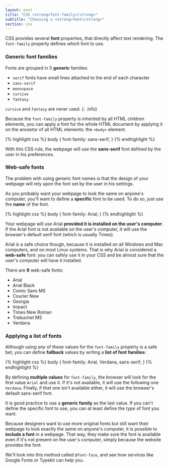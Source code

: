 ```yaml
---
layout: post
title: "CSS <strong>font-family</strong>"
subtitle: "Choosing a <strong>font</strong>"
section: css
---
```


CSS provides several **font** properties, that directly affect text rendering. The `font-family` property defines _which_ font to use.

### Generic font families

Fonts are grouped in 5 **generic** families:

* `serif` fonts have small lines attached to the end of each character
* `sans-serif`
* `monospace`
* `cursive`
* `fantasy`

`cursive` and `fantasy` are never used.
{: .info}

Because the `font-family` property is inherited by all HTML children elements, you can apply a font for the whole HTML document by applying it on the ancestor of all HTML elements: the `<body>` element.

{% highlight css %}
body { font-family: sans-serif; }
{% endhighlight %}

With this CSS rule, the webpage will use the **sans-serif** font defined by the user in his preferences.

### Web-safe fonts

The problem with using generic font names is that the design of your webpage will rely upon the font set by the user in his settings.

As you probably want your webpage to look the same on anyone's computer, you'll want to define a **specific** font to be used. To do so, just use the **name** of the font.

{% highlight css %}
body { font-family: Arial; }
{% endhighlight %}

Your webpage will use Arial **provided it is installed on the user's computer**. If the Arial font is not available on the user's computer, it will use the browser's default serif font (which is usually Times).

Arial is a safe choice though, because it is installed on all Windows and Mac computers, and on most Linux systems. That is why Arial is considered a **web-safe** font: you can safely use it in your CSS and be almost sure that the user's computer will have it installed.

There are **9** web-safe fonts:

* Arial
* Arial Black
* Comic Sans MS
* Courier New
* Georgia
* Impact
* Times New Roman
* Trebuchet MS
* Verdana

### Applying a list of fonts

Although using _any_ of these values for the `font-family` property is a safe bet, you can define **fallback** values by writing a **list of font families**:

{% highlight css %}
body { font-family: Arial, Verdana, sans-serif; }
{% endhighlight %}

By defining **multiple values** for `font-family`, the browser will look for the first value `Arial` and use it. If it's not available, it will use the following one `Verdana`. Finally, if that one isn't available either, it will use the browser's default sans-serif font.

It is good practice to use a **generic family** as the last value. If you can't define the specific font to use, you can at least define the _type_ of font you want.

Because designers want to use more original fonts but still want their webpage to look exactly the same on anyone's computer, it is possible to **include a font** in a webpage. That way, they make sure the font is available even if it's not present on the user's computer, simply because the website provides the font.

We'll look into this method called `@font-face`, and see how services like Google Fonts or Typekit can help you.
